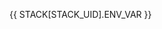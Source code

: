 <!-- layout:code post: 2003-09-26-sharing-db_important -->


&#123;&#123; STACK[STACK_UID].ENV&#95;VAR &#125;&#125;
